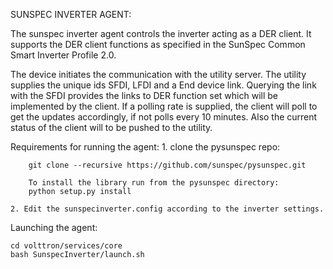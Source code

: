SUNSPEC INVERTER AGENT:

The sunspec inverter agent controls the inverter acting as a DER client. It supports the DER client functions as specified in the SunSpec Common Smart Inverter Profile 2.0.

The device initiates the communication with the utility server. The utility supplies the unique ids SFDI, LFDI and a End device link. Querying the link with the SFDI provides the links to DER function set which will be implemented by the client. If a polling rate is supplied, the client will poll to get the updates accordingly, if not polls every 10 minutes. Also the current status of the client will to be pushed to the utility. 

Requirements for running the agent:
	1. clone the pysunspec repo:

		git clone --recursive https://github.com/sunspec/pysunspec.git

		To install the library run from the pysunspec directory:
		python setup.py install

	2. Edit the sunspecinverter.config according to the inverter settings. 

Launching the agent:
	
	cd volttron/services/core
	bash SunspecInverter/launch.sh

